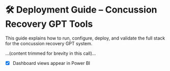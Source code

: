 # 🛠️ Deployment Guide – Concussion Recovery GPT Tools

This guide explains how to run, configure, deploy, and validate the full stack for the concussion recovery GPT system.

...(content trimmed for brevity in this call)...

- [x] Dashboard views appear in Power BI